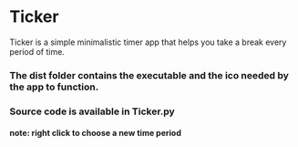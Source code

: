 # Ticker

Ticker is a simple minimalistic timer app that helps you take a break every period of time.

### The dist folder contains the executable and the ico needed by the app to function.
### Source code is available in Ticker.py
#### note: right click to choose a new time period